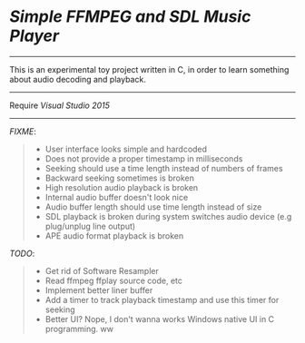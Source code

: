 # _Simple FFMPEG and SDL Music Player_

------

This is an experimental toy project written in C, in order to learn something
about audio decoding and playback.

------

Require *Visual Studio 2015*

------

_FIXME_:

> * User interface looks simple and hardcoded
> * Does not provide a proper timestamp in milliseconds
> * Seeking should use a time length instead of numbers of frames
> * Backward seeking sometimes is broken
> * High resolution audio playback is broken
> * Internal audio buffer doesn't look nice
> * Audio buffer length should use time length instead of size
> * SDL playback is broken during system switches audio device (e.g plug/unplug line output)
> * APE audio format playback is broken

_TODO_:

> * Get rid of Software Resampler
> * Read ffmpeg ffplay source code, etc
> * Implement better liner buffer
> * Add a timer to track playback timestamp and use this timer for seeking
> * Better UI? Nope, I don't wanna works Windows native UI in C programming. ww

